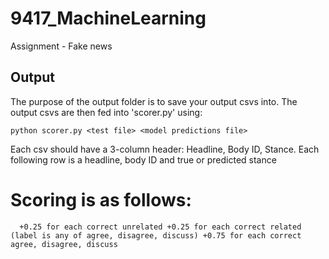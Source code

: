 # 9417_MachineLearning

Assignment - Fake news

## Output

The purpose of the output folder is to save your output csvs into.
The output csvs are then fed into 'scorer.py' using:

`python scorer.py <test file> <model predictions file>`

Each csv should have a 3-column header: Headline, Body ID, Stance. Each following row is a headline, body ID and true or predicted stance

# Scoring is as follows:
`  +0.25 for each correct unrelated
  +0.25 for each correct related (label is any of agree, disagree, discuss)
  +0.75 for each correct agree, disagree, discuss`